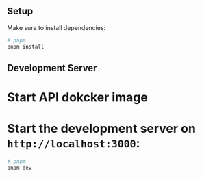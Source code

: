 ## Setup

Make sure to install dependencies:

```bash
# pnpm
pnpm install
```

## Development Server

# Start API dokcker image

# Start the development server on `http://localhost:3000`:

```bash
# pnpm
pnpm dev
```

